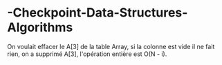 # -Checkpoint-Data-Structures-Algorithms
On voulait effacer le A[3] de la table Array, si la colonne est vide il ne fait rien, on a supprimé A[3], l'opération entière est O(N - i).
